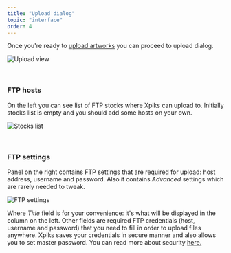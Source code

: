 ```yaml
---
title: "Upload dialog"
topic: "interface"
order: 4
---
```


Once you're ready to <a href="{{site.url}}/tutorials/intro-uploading/">upload artworks</a> you can proceed to upload dialog.

<p>
  <img alt="Upload view" src="{{site.url}}/images/tutorials/interface/upload.png" class="small-12 large-12" />
</p>

<br />

<h3>FTP hosts</h3>

On the left you can see list of FTP stocks where Xpiks can upload to. Initially stocks list is empty and you should add some hosts on your own.

<p>
  <img alt="Stocks list" src="{{site.url}}/images/tutorials/interface/upload-stocks.png" class="small-12 large-12" />
</p>

<br />

<h3>FTP settings</h3>

Panel on the right contains FTP settings that are required for upload: host address, username and password. Also it contains _Advanced_ settings which are rarely needed to tweak.

<p>
  <img alt="FTP settings" src="{{site.url}}/images/tutorials/interface/upload-settings.png" class="small-12 large-12" />
</p>

Where _Title_ field is for your convenience: it's what will be displayed in the column on the left. Other fields are required FTP credentials (host, username and password) that you need to fill in order to upload files anywhere. Xpiks saves your credentials in secure manner and also allows you to set master password. You can read more about security <a href="{{site.url}}/2016/01/13/ftp-and-security/">here.



